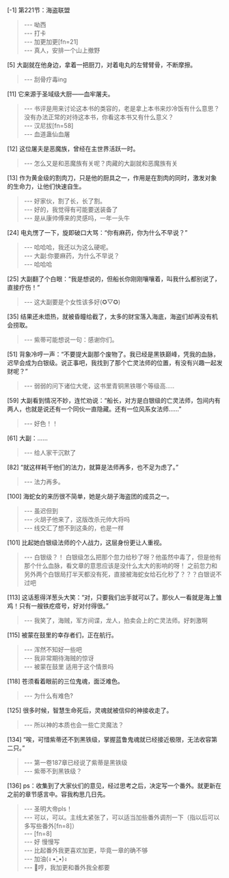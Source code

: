 
[-1] 第221节：海盗联盟
>--- 呦西<br>
>--- 打卡<br>
>--- 加更加更[fn=21]<br>
>--- 真人，安排一个山上撤野<br>

[5] 大副就在他身边，拿着一把厨刀，对着电丸的左臂臂骨，不断摩擦。
>--- 刮骨疗毒ing<br>

[11] 它来源于圣域级大厨——血牢屠夫。
>--- 书评是用来讨论这本书的类容的，老是拿上本书来炒冷饭有什么意思？没有办法正常的对待这本书，你看这本书又有什么意义？<br>
>--- 汉尼拔[fn=58]<br>
>--- 血道蛊仙血屠<br>

[12] 这位屠夫是恶魔族，曾经在主世界活跃一时。
>--- 怎么又是和恶魔族有关呢？肉藏的大副就和恶魔族有关<br>

[13] 作为黄金级的割肉刀，只是他的厨具之一，作用是在割肉的同时，激发对象的生命力，让他们快速自生。
>--- 好家伙，割了长，长了割。<br>
>--- 好的，我觉得有可能要送装备了<br>
>--- 是从康帅傅来的灵感吗，一年一头牛<br>

[24] 电丸愣了一下，旋即破口大骂：“你有麻药，你为什么不早说？”
>--- 哈哈哈，我还以为这么硬呢。<br>
>--- 大副:你要麻药，为什么不早说？<br>
>--- 哈哈哈<br>

[25] 大副翻了个白眼：“我是想说的，但船长你刚刚嚷嚷着，叫我什么都别说了，直接疗伤！”
>--- 这大副要是个女性该多好(✪▽✪)<br>

[35] 结果还未焐热，就被昏瞳给截了，太多的财宝落入海底，海盗们却再没有机会捞取。
>--- 紫蒂可能想说一句：感谢你们。<br>

[51] 背象冷哼一声：“不要提大副那个废物了。我已经是黑铁巅峰，凭我的血脉，迟早会成为白银级。说正事吧，我找到了那个亡灵法师的位置，有没有兴趣一起发财呢？”
>--- 弱弱的问下诸位大佬，这书里青铜黑铁哪个等级高.....<br>

[59] 大副看到情况不妙，连忙劝说：“船长，对方是白银级的亡灵法师，包间内有两人，也就是说还有一个同伙一直隐藏。还有一位风系女法师……”
>--- 好色！！<br>

[61] 大副：……
>--- 给人家干沉默了<br>

[82] “就这样耗干他们的法力，就算是法师再多，也不足为虑了。”
>--- 法力再多。<br>

[100] 海蛇女的来历很不简单，她是火胡子海盗团的成员之一。
>--- 虽迟但到<br>
>--- 火胡子他来了，这版改杀元帅大将吗<br>
>--- 线交汇了想不到这条的，也是一样<br>

[101] 比起她白银级法师的个人战力，这层身份更让人重视。
>--- 白银级？！
白银级怎么把那个忽力给秒了呀？他虽然中毒了，但是他有那个什么血脉，看文章的意思应该是没什么太大的影响的呀！
之前忽力和另外两个白银局打半天都没有死，直接被海蛇女给石化秒了？？？白银说不过吧<br>

[113] 这话惹得洋葱头大笑：“对，只要我们出手就可以了。那伙人一看就是海上雏鸡！只有一艘铁疙瘩号，好对付得很。”
>--- 我笑了，海贼，军方间谍，龙人，拍卖会上的亡灵法师。好刺激啊<br>

[115] 被蒙在鼓里的幸存者们，正在航行。
>--- 浑然不知好一些吧<br>
>--- 我非常期待海贼的惊讶<br>
>--- 被蒙在鼓里 适用于这个情景吗<br>

[118] 苍须看着眼前的三位鬼魂，面泛难色。
>--- 为什么有难色?<br>

[125] 很多时候，智慧生命死后，灵魂就被信仰的神接收走了。
>--- 所以神的本质也会一些亡灵魔法？<br>

[134] “唉，可惜紫蒂还不到黑铁级，掌握蓝鲁鬼魂就已经接近极限，无法收容第二只。”
>--- 第一卷187章已经说了紫蒂是黑铁级<br>
>--- 紫蒂不到黑铁级？<br>

[136] ps：收集到了大家伙们的意见，经过思考之后，决定写一个番外。就更新在之前的章节感言中。容我构思几日先。
>--- 圣明大帝pls！<br>
>--- 可以，可以。主线太紧张了，可以适当加些番外调剂一下（指以后可以多写些番外[fn=8]）<br>
>--- [fn=8]<br>
>--- 好 慢慢写<br>
>--- 比起番外我更喜欢加更，毕竟一章的确不够<br>
>--- 加油(ง •̀_•́)ง<br>
>--- 💢哼，我加更和番外我全都要<br>
